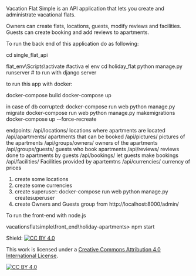 Vacation Flat Simple is an API application that lets you create and administrate
vacational flats. 

Owners can create flats, locations, guests, modify reviews and facilities.
Guests can create booking and add reviews to apartments. 


To run the back end of this application do as following:

cd single_flat_api

flat_env\Scripts\activate #activa el env
cd holiday_flat
python manage.py runserver # to run with django server

to run this app with docker:

docker-compose build
docker-compose up

in case of db corrupted:
docker-compose run web python manage.py migrate
docker-compose run web python manage.py makemigrations
docker-compose up --force-recreate


endpoints: 
/api/locations/ locations where apartments are located
/api/apartments/ apartments that can be booked
/api/pictures/ pictures of the apartments
/api/groups/owners/ owners of the apartments
/api/groups/guests/ guests who book apartments 
/api/reviews/ reviews done to apartments by guests 
/api/bookings/ let guests make bookings
 /api/facilities/ Facilities provided by apartemtns
/api/currencies/ currency of prices

1. create some locations
2. create some currencies
3. create superuser:
docker-compose run web python manage.py createsuperuser
4. create Owners and Guests group from http://localhost:8000/admin/

To run the front-end with node.js

vacationsflatsimple\front_end\holiday-apartments> npm start





Shield: [![CC BY 4.0][cc-by-shield]][cc-by]

This work is licensed under a
[Creative Commons Attribution 4.0 International License][cc-by].

[![CC BY 4.0][cc-by-image]][cc-by]

[cc-by]: http://creativecommons.org/licenses/by/4.0/
[cc-by-image]: https://i.creativecommons.org/l/by/4.0/88x31.png
[cc-by-shield]: https://img.shields.io/badge/License-CC%20BY%204.0-lightgrey.svg
"# fewoismelda" 
